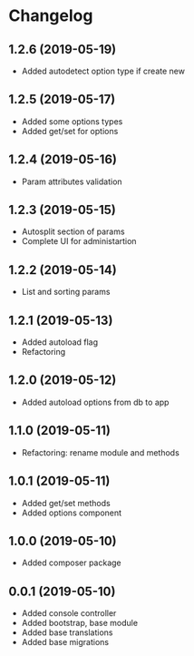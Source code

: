 Changelog
=========

## 1.2.6 (2019-05-19)
 * Added autodetect option type if create new
 
## 1.2.5 (2019-05-17)
 * Added some options types
 * Added get/set for options
 
## 1.2.4 (2019-05-16)
 * Param attributes validation
 
## 1.2.3 (2019-05-15)
 * Autosplit section of params
 * Complete UI for administartion
 
## 1.2.2 (2019-05-14)
 * List and sorting params
 
## 1.2.1 (2019-05-13)
 * Added autoload flag
 * Refactoring
 
## 1.2.0 (2019-05-12)
 * Added autoload options from db to app
 
## 1.1.0 (2019-05-11)
 * Refactoring: rename module and methods
 
## 1.0.1 (2019-05-11)
 * Added get/set methods
 * Added options component
 
## 1.0.0 (2019-05-10)
 * Added composer package
 
## 0.0.1 (2019-05-10)
 * Added console controller
 * Added bootstrap, base module
 * Added base translations
 * Added base migrations